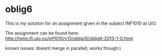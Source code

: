 oblig6
======

This is my solution for an assignment given in the subject INF1010 at UiO.

The assignment can be found here:
http://heim.ifi.uio.no/inf1010/v13/oblig/6/oblig6-2013-1-0.html

known issues:
doesnt merge in parallell, works though:)



